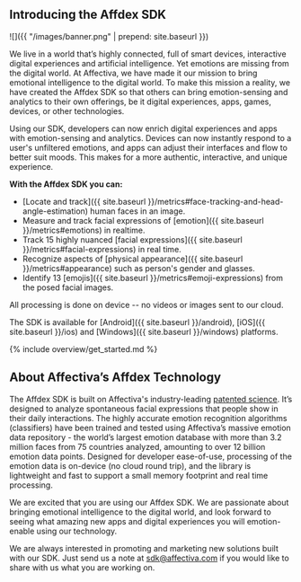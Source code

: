 ## Introducing the Affdex SDK

![]({{ "/images/banner.png" | prepend: site.baseurl }})

We live in a world that’s highly connected, full of smart devices, interactive digital experiences and artificial intelligence.  Yet emotions are missing from the digital world.  At Affectiva, we have made it our mission to bring emotional intelligence to the digital world. To make this mission a reality, we have created the Affdex SDK so that others can bring emotion-sensing and analytics to their own offerings, be it digital experiences, apps, games, devices, or other technologies.

Using our SDK, developers can now enrich digital experiences and apps with emotion-sensing and analytics.  Devices can now instantly respond to a user's unfiltered emotions, and apps can adjust their interfaces and flow to better suit moods. This makes for a more authentic, interactive, and unique experience.


**With the Affdex SDK you can:**

* [Locate and track]({{ site.baseurl }}/metrics#face-tracking-and-head-angle-estimation) human faces in an image.
* Measure and track facial expressions of [emotion]({{ site.baseurl }}/metrics#emotions) in realtime.
* Track 15 highly nuanced [facial expressions]({{ site.baseurl }}/metrics#facial-expressions) in real time.
* Recognize aspects of [physical appearance]({{ site.baseurl }}/metrics#appearance) such as person's gender and glasses.
* Identify 13 [emojis]({{ site.baseurl }}/metrics#emoji-expressions) from the posed facial images.

All processing is done on device -- no videos or images sent to our cloud.  

The SDK is available for [Android]({{ site.baseurl }}/android), [iOS]({{ site.baseurl }}/ios) and [Windows]({{ site.baseurl }}/windows) platforms.

{% include overview/get_started.md %}

## About Affectiva’s Affdex Technology

The Affdex SDK is built on Affectiva's industry-leading [patented science](http://www.affectiva.com/technology). It’s designed to analyze spontaneous facial expressions that people show in their daily interactions. The highly accurate emotion recognition algorithms (classifiers) have been trained and tested using Affectiva’s massive emotion data repository - the world’s largest emotion database with more than 3.2 million faces from 75 countries analyzed, amounting to over 12 billion emotion data points. Designed for developer ease-of-use, processing of the emotion data is on-device (no cloud round trip), and the library is lightweight and fast to support a small memory footprint and real time processing.


We are excited that you are using our Affdex SDK. We are passionate about bringing emotional intelligence to the digital world, and look forward to seeing what amazing new apps and digital experiences you will emotion-enable using our technology.

We are always interested in promoting and marketing new solutions built with our SDK. Just send us a note at sdk@affectiva.com if you would like to share with us what you are working on.
